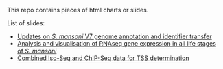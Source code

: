 This repo contains pieces of html charts or slides. 

List of slides:

- [Updates on *S. mansoni* V7 genome annotation and identifier transfer](https://zglu.github.io/html_slides_charts/v7-annotation.html)
- [Analysis and visualisation of RNAseq gene expression in all life stages of *S. mansoni*](https://zglu.github.io/html_slides_charts/rnaseq-expression.html)
- [Combined Iso-Seq and ChIP-Seq data for TSS determination](https://zglu.github.io/html_slides_charts/tss_isoseq_chipseq.html)
